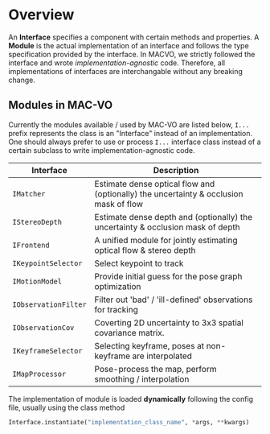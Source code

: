 # Overview

An **Interface** specifies a component with certain methods and properties. A **Module** is the actual implementation of an interface and follows the type specification provided by the interface. In MACVO, we strictly followed the interface and wrote *implementation-agnostic* code. Therefore, all implementations of interfaces are interchangable without any breaking change.

## Modules in MAC-VO

Currently the modules available / used by MAC-VO are listed below, `I...` prefix represents the class is an "Interface" instead of an implementation. One should always prefer to use or process `I...` interface class instead of a certain subclass to write implementation-agnostic code.

Interface           |   Description
---|---
`IMatcher   `       |   Estimate dense optical flow and (optionally) the uncertainty & occlusion mask of flow
`IStereoDepth   `   |   Estimate dense depth and (optionally) the uncertainty & occlusion mask of depth
`IFrontend`         |   A unified module for jointly estimating optical flow & stereo depth
`IKeypointSelector `  |   Select keypoint to track
`IMotionModel      `  |   Provide initial guess for the pose graph optimization
`IObservationFilter`  |   Filter out 'bad' / 'ill-defined' observations for tracking
`IObservationCov   `  |   Coverting 2D uncertainty to 3x3 spatial covariance matrix.
`IKeyframeSelector `  |   Selecting keyframe, poses at non-keyframe are interpolated
`IMapProcessor     `  |   Pose-process the map, perform smoothing / interpolation

The implementation of module is loaded **dynamically** following the config file, usually using the class method 

```python
Interface.instantiate("implementation_class_name", *args, **kwargs)
```
